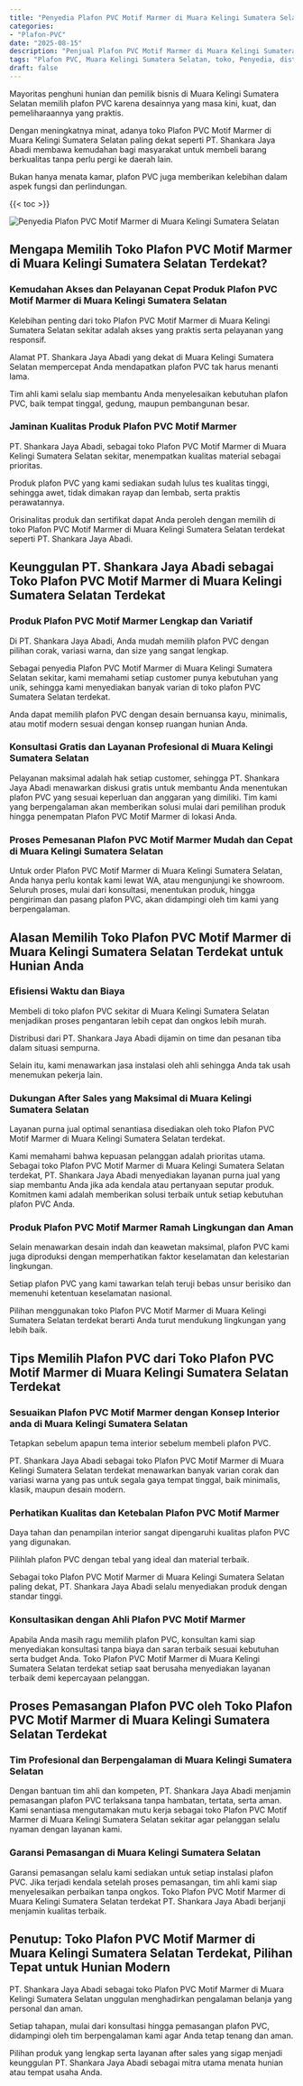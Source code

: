 ```yaml
---
title: "Penyedia Plafon PVC Motif Marmer di Muara Kelingi Sumatera Selatan"
categories: 
- "Plafon-PVC"
date: "2025-08-15"
description: "Penjual Plafon PVC Motif Marmer di Muara Kelingi Sumatera Selatan untuk hunian, kantor, dan gerai. Produk berkualitas, variasi motif, warna elegan, dengan jasa pemasangan dikerjakan oleh teknisi profesional serta kepastian resmi!|Layanan penjualan Plafon PVC Motif Marmer di Muara Kelingi Sumatera Selatan untuk kebutuhan tempat tinggal, perkantoran, maupun ritel, dengan produk terbaik dan pemasangan oleh tim profesional serta kepastian resmi.|Pilihan Plafon PVC Motif Marmer di Muara Kelingi Sumatera Selatan yang andal untuk tempat tinggal, kantor, serta toko, dengan produk terbaik dan penempatan dikerjakan oleh teknisi ahli dan jaminan resmi.|Penjualan Plafon PVC Motif Marmer di Muara Kelingi Sumatera Selatan untuk rumah, kantor, serta toko, beserta produk terbaik dan penempatan oleh tenaga ahli profesional, lengkap beserta kepastian resmi.}"
tags: "Plafon PVC, Muara Kelingi Sumatera Selatan, toko, Penyedia, distributor"
draft: false
---
```


Mayoritas penghuni hunian dan pemilik bisnis di Muara Kelingi Sumatera Selatan memilih plafon PVC karena desainnya yang masa kini, kuat, dan pemeliharaannya yang praktis.

Dengan meningkatnya minat, adanya toko Plafon PVC Motif Marmer di Muara Kelingi Sumatera Selatan paling dekat seperti PT. Shankara Jaya Abadi membawa kemudahan bagi masyarakat untuk membeli barang berkualitas tanpa perlu pergi ke daerah lain.

Bukan hanya menata kamar, plafon PVC juga memberikan kelebihan dalam aspek fungsi dan perlindungan.

{{< toc >}}

![Penyedia Plafon PVC Motif Marmer di Muara Kelingi Sumatera Selatan](/images/Plafon-PVC/Penyedia-Plafon-PVC-Motif-Marmer-di-Muara-Kelingi-Sumatera-Selatan.png)


## Mengapa Memilih Toko Plafon PVC Motif Marmer di Muara Kelingi Sumatera Selatan Terdekat?

### Kemudahan Akses dan Pelayanan Cepat Produk Plafon PVC Motif Marmer di Muara Kelingi Sumatera Selatan

Kelebihan penting dari toko Plafon PVC Motif Marmer di Muara Kelingi Sumatera Selatan sekitar adalah akses yang praktis serta pelayanan yang responsif.

Alamat PT. Shankara Jaya Abadi yang dekat di Muara Kelingi Sumatera Selatan mempercepat Anda mendapatkan plafon PVC tak harus menanti lama.

Tim ahli kami selalu siap membantu Anda menyelesaikan kebutuhan plafon PVC, baik tempat tinggal, gedung, maupun pembangunan besar.

### Jaminan Kualitas Produk Plafon PVC Motif Marmer

PT. Shankara Jaya Abadi, sebagai toko Plafon PVC Motif Marmer di Muara Kelingi Sumatera Selatan sekitar, menempatkan kualitas material sebagai prioritas.

Produk plafon PVC yang kami sediakan sudah lulus tes kualitas tinggi, sehingga awet, tidak dimakan rayap dan lembab, serta praktis perawatannya.

Orisinalitas produk dan sertifikat dapat Anda peroleh dengan memilih di toko Plafon PVC Motif Marmer di Muara Kelingi Sumatera Selatan terdekat seperti PT. Shankara Jaya Abadi.

## Keunggulan PT. Shankara Jaya Abadi sebagai Toko Plafon PVC Motif Marmer di Muara Kelingi Sumatera Selatan Terdekat

### Produk Plafon PVC Motif Marmer Lengkap dan Variatif

Di PT. Shankara Jaya Abadi, Anda mudah memilih plafon PVC dengan pilihan corak, variasi warna, dan size yang sangat lengkap.

Sebagai penyedia Plafon PVC Motif Marmer di Muara Kelingi Sumatera Selatan sekitar, kami memahami setiap customer punya kebutuhan yang unik, sehingga kami menyediakan banyak varian di toko plafon PVC Sumatera Selatan terdekat.

Anda dapat memilih plafon PVC dengan desain bernuansa kayu, minimalis, atau motif modern sesuai dengan konsep ruangan hunian Anda.

### Konsultasi Gratis dan Layanan Profesional di Muara Kelingi Sumatera Selatan

Pelayanan maksimal adalah hak setiap customer, sehingga PT. Shankara Jaya Abadi menawarkan diskusi gratis untuk membantu Anda menentukan plafon PVC yang sesuai keperluan dan anggaran yang dimiliki. Tim kami yang berpengalaman akan memberikan solusi mulai dari pemilihan produk hingga penempatan Plafon PVC Motif Marmer di lokasi Anda.

### Proses Pemesanan Plafon PVC Motif Marmer Mudah dan Cepat di Muara Kelingi Sumatera Selatan

Untuk order Plafon PVC Motif Marmer di Muara Kelingi Sumatera Selatan, Anda hanya perlu kontak kami lewat WA, atau mengunjungi ke showroom. Seluruh proses, mulai dari konsultasi, menentukan produk, hingga pengiriman dan pasang plafon PVC, akan didampingi oleh tim kami yang berpengalaman.

## Alasan Memilih Toko Plafon PVC Motif Marmer di Muara Kelingi Sumatera Selatan Terdekat untuk Hunian Anda

### Efisiensi Waktu dan Biaya

Membeli di toko plafon PVC sekitar di Muara Kelingi Sumatera Selatan menjadikan proses pengantaran lebih cepat dan ongkos lebih murah.

Distribusi dari PT. Shankara Jaya Abadi dijamin on time dan pesanan tiba dalam situasi sempurna.

Selain itu, kami menawarkan jasa instalasi oleh ahli sehingga Anda tak usah menemukan pekerja lain.

### Dukungan After Sales yang Maksimal di Muara Kelingi Sumatera Selatan

Layanan purna jual optimal senantiasa disediakan oleh toko Plafon PVC Motif Marmer di Muara Kelingi Sumatera Selatan terdekat.

Kami memahami bahwa kepuasan pelanggan adalah prioritas utama. Sebagai toko Plafon PVC Motif Marmer di Muara Kelingi Sumatera Selatan terdekat, PT. Shankara Jaya Abadi menyediakan layanan purna jual yang siap membantu Anda jika ada kendala atau pertanyaan seputar produk. Komitmen kami adalah memberikan solusi terbaik untuk setiap kebutuhan plafon PVC Anda.

### Produk Plafon PVC Motif Marmer Ramah Lingkungan dan Aman

Selain menawarkan desain indah dan keawetan maksimal, plafon PVC kami juga diproduksi dengan memperhatikan faktor keselamatan dan kelestarian lingkungan.

Setiap plafon PVC yang kami tawarkan telah teruji bebas unsur berisiko dan memenuhi ketentuan keselamatan nasional.

Pilihan menggunakan toko Plafon PVC Motif Marmer di Muara Kelingi Sumatera Selatan terdekat berarti Anda turut mendukung lingkungan yang lebih baik.

## Tips Memilih Plafon PVC dari Toko Plafon PVC Motif Marmer di Muara Kelingi Sumatera Selatan Terdekat

### Sesuaikan Plafon PVC Motif Marmer dengan Konsep Interior anda di Muara Kelingi Sumatera Selatan

Tetapkan sebelum apapun tema interior sebelum membeli plafon PVC.

PT. Shankara Jaya Abadi sebagai toko Plafon PVC Motif Marmer di Muara Kelingi Sumatera Selatan terdekat menawarkan banyak varian corak dan variasi warna yang pas untuk segala gaya tempat tinggal, baik minimalis, klasik, maupun desain modern.

### Perhatikan Kualitas dan Ketebalan Plafon PVC Motif Marmer

Daya tahan dan penampilan interior sangat dipengaruhi kualitas plafon PVC yang digunakan.

Pilihlah plafon PVC dengan tebal yang ideal dan material terbaik.

Sebagai toko Plafon PVC Motif Marmer di Muara Kelingi Sumatera Selatan paling dekat, PT. Shankara Jaya Abadi selalu menyediakan produk dengan standar tinggi.

### Konsultasikan dengan Ahli Plafon PVC Motif Marmer

Apabila Anda masih ragu memilih plafon PVC, konsultan kami siap menyediakan konsultasi tanpa biaya dan saran terbaik sesuai kebutuhan serta budget Anda. Toko Plafon PVC Motif Marmer di Muara Kelingi Sumatera Selatan terdekat setiap saat berusaha menyediakan layanan terbaik demi kepercayaan pelanggan.

## Proses Pemasangan Plafon PVC oleh Toko Plafon PVC Motif Marmer di Muara Kelingi Sumatera Selatan Terdekat

### Tim Profesional dan Berpengalaman di Muara Kelingi Sumatera Selatan

Dengan bantuan tim ahli dan kompeten, PT. Shankara Jaya Abadi menjamin pemasangan plafon PVC terlaksana tanpa hambatan, tertata, serta aman. Kami senantiasa mengutamakan mutu kerja sebagai toko Plafon PVC Motif Marmer di Muara Kelingi Sumatera Selatan sekitar agar pelanggan selalu nyaman dengan layanan kami.

### Garansi Pemasangan di Muara Kelingi Sumatera Selatan

Garansi pemasangan selalu kami sediakan untuk setiap instalasi plafon PVC. Jika terjadi kendala setelah proses pemasangan, tim ahli kami siap menyelesaikan perbaikan tanpa ongkos. Toko Plafon PVC Motif Marmer di Muara Kelingi Sumatera Selatan terdekat PT. Shankara Jaya Abadi berjanji menjamin kualitas terbaik.

## Penutup: Toko Plafon PVC Motif Marmer di Muara Kelingi Sumatera Selatan Terdekat, Pilihan Tepat untuk Hunian Modern

PT. Shankara Jaya Abadi sebagai toko Plafon PVC Motif Marmer di Muara Kelingi Sumatera Selatan unggulan menghadirkan pengalaman belanja yang personal dan aman.

Setiap tahapan, mulai dari konsultasi hingga pemasangan plafon PVC, didampingi oleh tim berpengalaman kami agar Anda tetap tenang dan aman.

Pilihan produk yang lengkap serta layanan after sales yang sigap menjadi keunggulan PT. Shankara Jaya Abadi sebagai mitra utama menata hunian atau tempat usaha Anda.